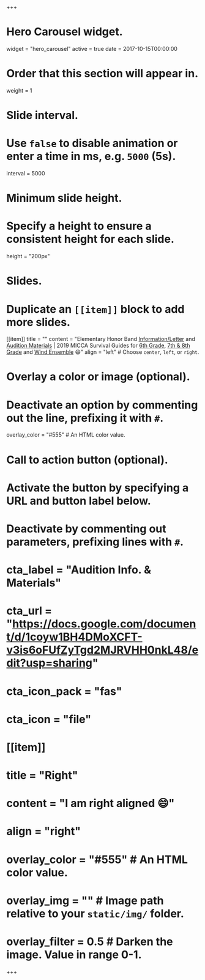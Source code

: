 +++
# Hero Carousel widget.
widget = "hero_carousel"
active = true
date = 2017-10-15T00:00:00

# Order that this section will appear in.
weight = 1

# Slide interval.
# Use `false` to disable animation or enter a time in ms, e.g. `5000` (5s).
interval = 5000

# Minimum slide height.
# Specify a height to ensure a consistent height for each slide.
height = "200px"

# Slides.
# Duplicate an `[[item]]` block to add more slides.
[[item]]
  title = ""
  content = "Elementary Honor Band [Information/Letter](https://docs.google.com/document/d/1coyw1BH4DMoXCFT-v3is6oFUfZyTgd2MJRVHH0nkL48/edit?usp=sharing) and [Audition Materials](https://drive.google.com/open?id=1Ju4_3k7B6AuvyCSA3CQVf_dXAoe1I4ym) | 2019 MICCA Survival Guides for [6th Grade](https://drive.google.com/open?id=1BcVOGY-Wx4e492xpVjY_7hH9gK82n3ieYsonV3VkVOY), [7th & 8th Grade](https://drive.google.com/open?id=1hMNBu8S7DLm8HPJvFQGLB-gmqtiski2_Pg3UZ69oXiw) and [Wind Ensemble](https://drive.google.com/open?id=121kFtYAntHqxBPCJULnckBCewS8kcJjnkHG0CnjRq_g) :smile:"
  align = "left"  # Choose `center`, `left`, or `right`.

# Overlay a color or image (optional).
# Deactivate an option by commenting out the line, prefixing it with `#`.
  overlay_color = "#555"  # An HTML color value.

# Call to action button (optional).
# Activate the button by specifying a URL and button label below.
# Deactivate by commenting out parameters, prefixing lines with `#`.
# cta_label = "Audition Info. & Materials"
# cta_url = "https://docs.google.com/document/d/1coyw1BH4DMoXCFT-v3is6oFUfZyTgd2MJRVHH0nkL48/edit?usp=sharing"
# cta_icon_pack = "fas"
# cta_icon = "file"

# [[item]]
# title = "Right"
# content = "I am right aligned :smile:"
# align = "right"
# overlay_color = "#555"  # An HTML color value.
# overlay_img = ""  # Image path relative to your `static/img/` folder.
# overlay_filter = 0.5  # Darken the image. Value in range 0-1.

+++
